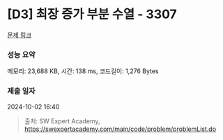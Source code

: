 # [D3] 최장 증가 부분 수열 - 3307 

[문제 링크](https://swexpertacademy.com/main/code/problem/problemDetail.do?contestProbId=AWBOKg-a6l0DFAWr) 

### 성능 요약

메모리: 23,688 KB, 시간: 138 ms, 코드길이: 1,276 Bytes

### 제출 일자

2024-10-02 16:40



> 출처: SW Expert Academy, https://swexpertacademy.com/main/code/problem/problemList.do